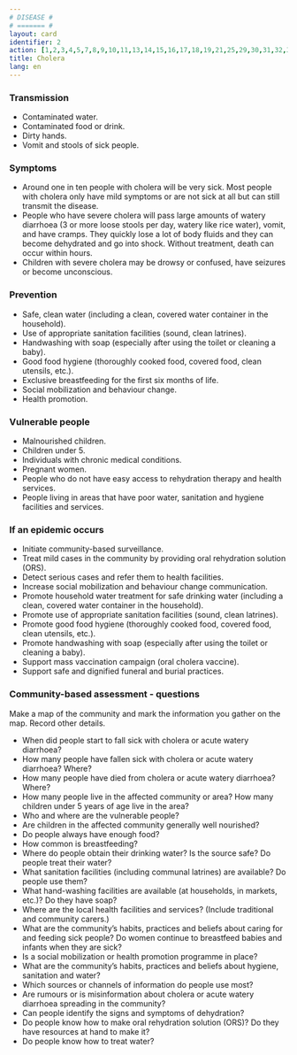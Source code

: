 ```yaml
---
# DISEASE #
# ======= #
layout: card
identifier: 2 
action: [1,2,3,4,5,7,8,9,10,11,13,14,15,16,17,18,19,21,25,29,30,31,32,33,34,39,43]
title: Cholera
lang: en
---
```


### Transmission

- Contaminated water. 
- Contaminated food or drink. 
- Dirty hands. 
- Vomit and stools of sick people.

### Symptoms

- Around one in ten people with cholera will be very sick. Most people with cholera only have mild symptoms or are not sick at all but can still transmit the disease. 
- People who have severe cholera will pass large amounts of watery diarrhoea (3 or more loose stools per day, watery like rice water), vomit, and have cramps. They quickly lose a lot of body fluids and they can become dehydrated and go into shock. Without treatment, death can occur within hours. 
- Children with severe cholera may be drowsy or confused, have seizures or become unconscious.

### Prevention

- Safe, clean water (including a clean, covered water container in the household). 
- Use of appropriate sanitation facilities (sound, clean latrines). 
- Handwashing with soap (especially after using the toilet or cleaning a baby).
- Good food hygiene (thoroughly cooked food, covered food, clean utensils, etc.). 
- Exclusive breastfeeding for the first six months of life.
- Social mobilization and behaviour change. 
- Health promotion. 

### Vulnerable people

- Malnourished children. 
- Children under 5. 
- Individuals with chronic medical conditions. 
- Pregnant women. 
- People who do not have easy access to rehydration therapy and health services. 
- People living in areas that have poor water, sanitation and hygiene facilities and services. 

### If an epidemic occurs

- Initiate community-based surveillance. 
- Treat mild cases in the community by providing oral rehydration solution (ORS). 
- Detect serious cases and refer them to health facilities.
- Increase social mobilization and behaviour change communication.
- Promote household water treatment for safe drinking water (including a clean, covered water container in the household).
- Promote use of appropriate sanitation facilities (sound, clean latrines). 
- Promote good food hygiene (thoroughly cooked food, covered food, clean utensils, etc.). 
- Promote handwashing with soap (especially after using the toilet or cleaning a baby).
- Support mass vaccination campaign (oral cholera vaccine). 
- Support safe and dignified funeral and burial practices. 

### Community-based assessment - questions

Make a map of the community and mark the information you gather on the map. Record other details.
- When did people start to fall sick with cholera or acute watery diarrhoea? 
- How many people have fallen sick with cholera or acute watery diarrhoea? Where? 
- How many people have died from cholera or acute watery diarrhoea? Where? 
- How many people live in the affected community or area? How many children under 5 years of age live in the area? 
- Who and where are the vulnerable people? 
- Are children in the affected community generally well nourished? 
- Do people always have enough food? 
- How common is breastfeeding? 
- Where do people obtain their drinking water? Is the source safe? Do people treat their water? 
-	What sanitation facilities (including communal latrines) are available? Do people use them? 
-	What hand-washing facilities are available (at households, in markets, etc.)? Do they have soap?
- Where are the local health facilities and services? (Include traditional and community carers.) 
- What are the community’s habits, practices and beliefs about caring for and feeding sick people? Do women continue to breastfeed babies and infants when they are sick? 
- Is a social mobilization or health promotion programme in place? 
- What are the community’s habits, practices and beliefs about hygiene, sanitation and water?
- Which sources or channels of information do people use most? 
- Are rumours or is misinformation about cholera or acute watery diarrhoea spreading in the community? 
-	Can people identify the signs and symptoms of dehydration?
-	Do people know how to make oral rehydration solution (ORS)? Do they have resources at hand to make it?
-	Do people know how to treat water?
